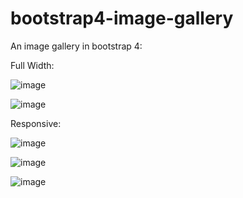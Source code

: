 # bootstrap4-image-gallery
An image gallery in bootstrap 4:

Full Width:

![image](https://user-images.githubusercontent.com/40519064/74605290-c29b5b80-5101-11ea-9afc-f002361cce12.png)

![image](https://user-images.githubusercontent.com/40519064/74605304-e52d7480-5101-11ea-950d-0c982da873d2.png)

Responsive:

![image](https://user-images.githubusercontent.com/40519064/74605326-21f96b80-5102-11ea-99e6-4d20fe07b8d2.png)

![image](https://user-images.githubusercontent.com/40519064/74605340-4b19fc00-5102-11ea-9eb2-f5ed4b19b414.png)

![image](https://user-images.githubusercontent.com/40519064/74605351-5b31db80-5102-11ea-9fc1-5f8cb39295e5.png)
